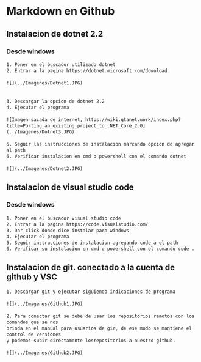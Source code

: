 # Markdown en Github

## Instalacion de dotnet 2.2

### Desde windows
    1. Poner en el buscador utilizado dotnet
    2. Entrar a la pagina https://dotnet.microsoft.com/download

    ![](../Imagenes/Dotnet1.JPG)


    3. Descargar la opcion de dotnet 2.2 
    4. Ejecutar el programa

    ![Imagen sacada de internet, https://wiki.gtanet.work/index.php?title=Porting_an_existing_project_to_.NET_Core_2.0](../Imagenes/Dotnet3.JPG)
    
    5. Seguir las instrucciones de instalacion marcando opcion de agregar al path
    6. Verificar instalacion en cmd o powershell con el comando dotnet

    ![](../Imagenes/Dotnet2.JPG)

## Instalacion de visual studio code
 
### Desde windows
    1. Poner en el buscador visual studio code
    2. Entrar a la pagina https://code.visualstudio.com/
    3. Dar click donde dice instalar para windows
    4. Ejecutar el programa
    5. Seguir instrucciones de instalacion agregando code a el path
    6. Verificar su instalacion en cmd o powershell con el comando code .

## Instalacion de git. conectado a la cuenta de github y VSC

    1. Descargar git y ejecutar siguiendo indicaciones de programa

    ![](../Imagenes/Github1.JPG)

    2. Para conectar git se debe de usar los repositorios remotos con los comandos que se nos
    brinda en el manual para usuarios de gir, de ese modo se mantiene el control de versiones
    y podemos subir directamente losrepositorios a nuestro github.

    ![](../Imagenes/Github2.JPG)